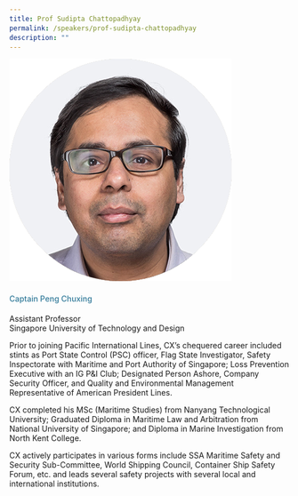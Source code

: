 ```yaml
---
title: Prof Sudipta Chattopadhyay
permalink: /speakers/prof-sudipta-chattopadhyay
description: ""
---
```

<div class="row">
<div class="col is-3"><img src="/images/Speakers/Sudipta Chattopadhyay.png" /></div>
<div class="col is-9 speaker-details">
<h4>Captain Peng Chuxing</h4>
<p>Assistant Professor<br>Singapore University of Technology and Design</p>
<p>Prior to joining Pacific International Lines, CX&rsquo;s chequered career included stints as Port State Control (PSC) officer, Flag State Investigator, Safety Inspectorate with Maritime and Port Authority of Singapore; Loss Prevention Executive with an IG P&amp;I Club; Designated Person Ashore, Company Security Officer, and Quality and Environmental Management Representative of American President Lines.</p>
<p>CX completed his MSc (Maritime Studies) from Nanyang Technological University; Graduated Diploma in Maritime Law and Arbitration from National University of Singapore; and Diploma in Marine Investigation from North Kent College.</p>
<p>CX actively participates in various forms include SSA Maritime Safety and Security Sub-Committee, World Shipping Council, Container Ship Safety Forum, etc. and leads several safety projects with several local and international institutions.</p>
</div>
</div>
<style type="text/css"> 
.is-left{
text-align: left;
}
h4{
font-weight: 500; 
color: #337B9A !important;
}
.speaker-details p { text-align: justified; }
</style>